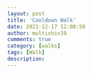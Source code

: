 ```yaml
---
layout: post
title: 'Cooldown Walk'
date: 2021-12-17 12:00:59
author: multishiv19
comments: true
category: [walks]
tags: [Walk]
description: 
---
```


<div width='100%' class='strava-embed-placeholder' data-embed-type='activity' data-embed-id='6396285327'></div>
<script src='https://strava-embeds.com/embed.js'></script>
